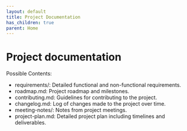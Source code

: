 ```yaml
---
layout: default
title: Project Documentation
has_children: true
parent: Home
---
```


# Project documentation

Possible Contents:

- requirements/: Detailed functional and non-functional requirements.
- roadmap.md: Project roadmap and milestones.
- contributing.md: Guidelines for contributing to the project.
- changelog.md: Log of changes made to the project over time.
- meeting-notes/: Notes from project meetings.
- project-plan.md: Detailed project plan including timelines and deliverables.